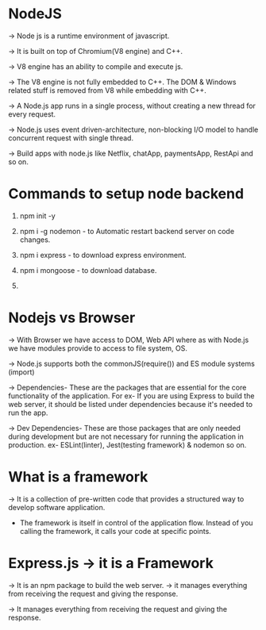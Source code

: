 # NodeJS 

-> Node js is a runtime environment of javascript. 

-> It is built on top of Chromium(V8 engine) and C++.

-> V8 engine has an ability to compile and execute js. 

-> The V8 engine is not fully embedded to C++. The DOM & Windows related stuff is removed from V8 while embedding with C++.

->  A Node.js app runs in a single process, without creating a new thread for every request. 

-> Node.js uses event driven-architecture, non-blocking I/O model to handle concurrent request with single thread. 

-> Build apps with node.js like Netflix, chatApp, paymentsApp, RestApi and so on. 


# Commands to setup node backend

1. npm init -y 

2. npm i -g nodemon - to  Automatic restart backend server on code changes. 

3. npm i express - to download express environment.

4. npm i mongoose - to download database. 

5. 












# Nodejs vs Browser

-> With Browser we have access to DOM, Web API where as with Node.js we have modules provide to access to file system, OS. 


-> Node.js supports both the commonJS(require()) and ES module systems (import)


-> ⁡⁣⁢⁣Dependencies⁡- These are the packages that are essential for the core functionality of the application.
For ex- If you are using Express to build the web server, it should be listed under dependencies because it's needed to run the app. 



-> ⁡⁣⁢⁣Dev Dependencies⁡- These are those packages that are only needed during development but are not necessary for running the application in production. ex- ESLint(linter), Jest(testing framework) & nodemon so on.  


# What is a framework

-> It is a collection of pre-written code that provides a structured way to develop software application. 

- The framework is itself in control of the application flow. Instead of you calling the framework, it calls your code at specific points. 

# Express.js -> it is a Framework 

-> It is an npm package to build the web server. 
-> it manages everything from receiving the request and giving the response. 

-> It manages everything from receiving the request and giving the response. 

